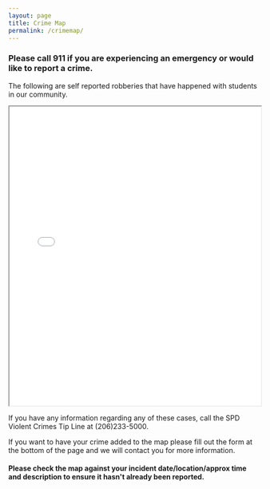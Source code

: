 ```yaml
---
layout: page
title: Crime Map
permalink: /crimemap/
---
```

### Please call 911 if you are experiencing an emergency or would like to report a crime.

The following are self reported robberies that have happened with students in our community.


<iframe src="/crime_map.html" style="width:100%; height:600px;">
</iframe>

If you have any information regarding any of these cases, call the SPD Violent Crimes Tip Line at (206)233-5000.

If you want to have your crime added to the map please fill out the form at the bottom of the page and we will contact you for more information.
#### Please check the map against your incident date/location/approx time and description to ensure it hasn't already been reported.
